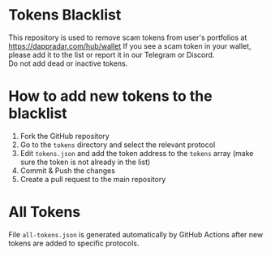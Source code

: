 # Tokens Blacklist
This repository is used to remove scam tokens from user's portfolios at https://dappradar.com/hub/wallet
If you see a scam token in your wallet, please add it to the list or report it in our Telegram or Discord.  
Do not add dead or inactive tokens.

# How to add new tokens to the blacklist
1. Fork the GitHub repository
2. Go to the `tokens` directory and select the relevant protocol
3. Edit `tokens.json` and add the token address to the `tokens` array (make sure the token is not already in the list)
4. Commit & Push the changes
5. Create a pull request to the main repository

# All Tokens
File `all-tokens.json` is generated automatically by GitHub Actions after new tokens are added to specific protocols.
